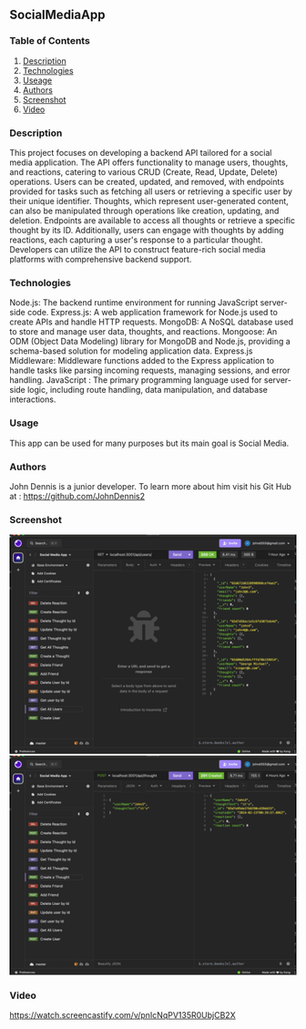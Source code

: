 ## SocialMediaApp


### Table of Contents
1. [Description](https://github.com/johndennis2/socialmediaapp/blob/main/README.md###Description)
2. [Technologies](https://github.com/johndennis2/socialmediaapp/blob/main/README.md###Technologies)
3. [Useage](https://github.com/johndennis2/socialmediaapp/blob/main/README.md###Useage)
4. [Authors](https://github.com/johndennis2/socialmediaapp/blob/main/README.md###Authors)
5. [Screenshot](https://github.com/johndennis2/socialmediaapp/blob/main/README.md###Screenshot)
6. [Video](https://github.com/johndennis2/socialmediaapp/blob/main/README.md###Video)

### Description

This project focuses on developing a backend API tailored for a social media application. The API offers functionality to manage users, thoughts, and reactions, catering to various CRUD (Create, Read, Update, Delete) operations. Users can be created, updated, and removed, with endpoints provided for tasks such as fetching all users or retrieving a specific user by their unique identifier. Thoughts, which represent user-generated content, can also be manipulated through operations like creation, updating, and deletion. Endpoints are available to access all thoughts or retrieve a specific thought by its ID. Additionally, users can engage with thoughts by adding reactions, each capturing a user's response to a particular thought. Developers can utilize the API to construct feature-rich social media platforms with comprehensive backend support.

### Technologies

Node.js: The backend runtime environment for running JavaScript server-side code.
Express.js: A web application framework for Node.js used to create APIs and handle HTTP requests.
MongoDB: A NoSQL database used to store and manage user data, thoughts, and reactions.
Mongoose: An ODM (Object Data Modeling) library for MongoDB and Node.js, providing a schema-based solution for modeling application data.
Express.js Middleware: Middleware functions added to the Express application to handle tasks like parsing incoming requests, managing sessions, and error handling.
JavaScript : The primary programming language used for server-side logic, including route handling, data manipulation, and database interactions.

### Usage

This app can be used for many purposes but its main goal is Social Media.

### Authors

John Dennis is a junior developer.  To learn more about him visit his Git Hub at : https://github.com/JohnDennis2

### Screenshot

![screenshot1](./Screenshot1SMA.png)
![screenshot1](./Screenshot2SMA.png)

### Video

https://watch.screencastify.com/v/pnIcNqPV135R0UbjCB2X


